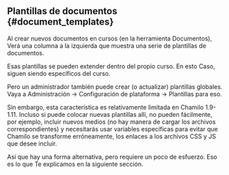 ## Plantillas de documentos {#document_templates}

Al crear nuevos documentos en cursos (en la herramienta Documentos),
Verá una columna a la izquierda que muestra una serie de plantillas de documentos.

Esas plantillas se pueden extender dentro del propio curso. En esto
Caso, siguen siendo específicos del curso.

Pero un administrador también puede crear (o actualizar) plantillas globales.
Vaya a Administración -> Configuración de plataforma -> Plantillas para eso.

Sin embargo, esta característica es relativamente limitada en Chamilo 1.9-1.11. Incluso
si puede colocar nuevas plantillas allí, no pueden fácilmente, por ejemplo,
incluir nuevos medios (no hay manera de cargar los archivos correspondientes)
y necesitarás usar variables específicas para evitar que Chamilo se transforme
erróneamente, los enlaces a los archivos CSS y JS que desee incluir.

Así que hay una forma alternativa, pero requiere un poco de esfuerzo. Eso es lo que
Te explicamos en la siguiente sección.